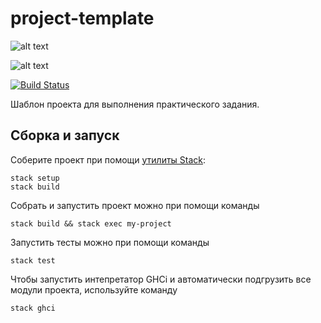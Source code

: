 # project-template

![alt text](https://cloud.githubusercontent.com/assets/26207755/26288183/98267fe0-3e8c-11e7-9b46-90af8662fcd8.gif)

![alt text](https://cloud.githubusercontent.com/assets/26207755/26288184/9a75ef74-3e8c-11e7-863f-7ab9d20e0d59.gif)

[![Build Status](https://travis-ci.org/cmc-haskell-2017/project-template.svg?branch=master)](https://travis-ci.org/cmc-haskell-2017/project-template)

Шаблон проекта для выполнения практического задания.

## Сборка и запуск

Соберите проект при помощи [утилиты Stack](https://www.haskellstack.org):

```
stack setup
stack build
```

Собрать и запустить проект можно при помощи команды

```
stack build && stack exec my-project
```

Запустить тесты можно при помощи команды

```
stack test
```

Чтобы запустить интепретатор GHCi и автоматически подгрузить все модули проекта, используйте команду

```
stack ghci
```

